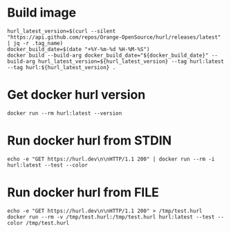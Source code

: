 # Build image

```
hurl_latest_version=$(curl --silent "https://api.github.com/repos/Orange-OpenSource/hurl/releases/latest" | jq -r .tag_name)
docker_build_date=$(date "+%Y-%m-%d %H-%M-%S")
docker build --build-arg docker_build_date="${docker_build_date}" --build-arg hurl_latest_version=${hurl_latest_version} --tag hurl:latest --tag hurl:${hurl_latest_version} .
```

# Get docker hurl version

```
docker run --rm hurl:latest --version
```

# Run docker hurl from STDIN

```
echo -e "GET https://hurl.dev\n\nHTTP/1.1 200" | docker run --rm -i hurl:latest --test --color
```

# Run docker hurl from FILE

```
echo -e "GET https://hurl.dev\n\nHTTP/1.1 200" > /tmp/test.hurl
docker run --rm -v /tmp/test.hurl:/tmp/test.hurl hurl:latest --test --color /tmp/test.hurl
```
